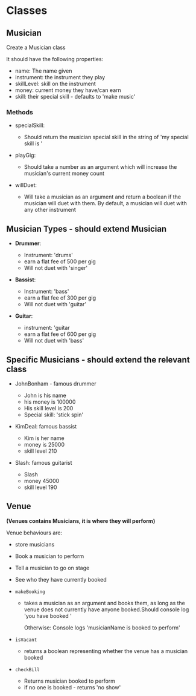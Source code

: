 # Classes

## Musician

Create a Musician class

It should have the following properties:

-   name: The name given
-   instrument: the instrument they play
-   skillLevel: skill on the instrument
-   money: current money they have/can earn
-   skill: their special skill - defaults to 'make music'

### Methods

-   specialSkill:

    -   Should return the musician special skill in the string of 'my special skill is <skill>'

-   playGig:

    -   Should take a number as an argument which will increase the musician's current money count

-   willDuet:

    -   Will take a musician as an argument and return a boolean if the musician will duet with them. By default, a musician will duet with any other instrument

## Musician Types - should extend Musician

-   **Drummer**:

    -   Instrument: 'drums'
    -   earn a flat fee of 500 per gig
    -   Will not duet with 'singer'

-   **Bassist**:

    -   Instrument: 'bass'
    -   earn a flat fee of 300 per gig
    -   Will not duet with 'guitar'

-   **Guitar**:

    -   instrument: 'guitar
    -   earn a flat fee of 600 per gig
    -   Will not duet with 'bass'

## Specific Musicians - should extend the relevant class

-   JohnBonham - famous drummer

    -   John is his name
    -   his money is 100000
    -   His skill level is 200
    -   Special skill: 'stick spin'

-   KimDeal: famous bassist

    -   Kim is her name
    -   money is 25000
    -   skill level 210

-   Slash: famous guitarist
    -   Slash
    -   money 45000
    -   skill level 190

## Venue

**(Venues contains Musicians, it is where they will perform)**

Venue behaviours are:

-   store musicians
-   Book a musician to perform
-   Tell a musician to go on stage
-   See who they have currently booked

-   `makeBooking`

    -   takes a musician as an argument and books them, as long as the venue does not currently have anyone booked.Should console log 'you have booked <musicanName>'

        Otherwise:
        Console logs 'musicianName is booked to perform'

-   `isVacant`

    -   returns a boolean representing whether the venue has a musician booked

-   `checkBill`
    -   Returns musician booked to perform
    -   if no one is booked - returns 'no show'
